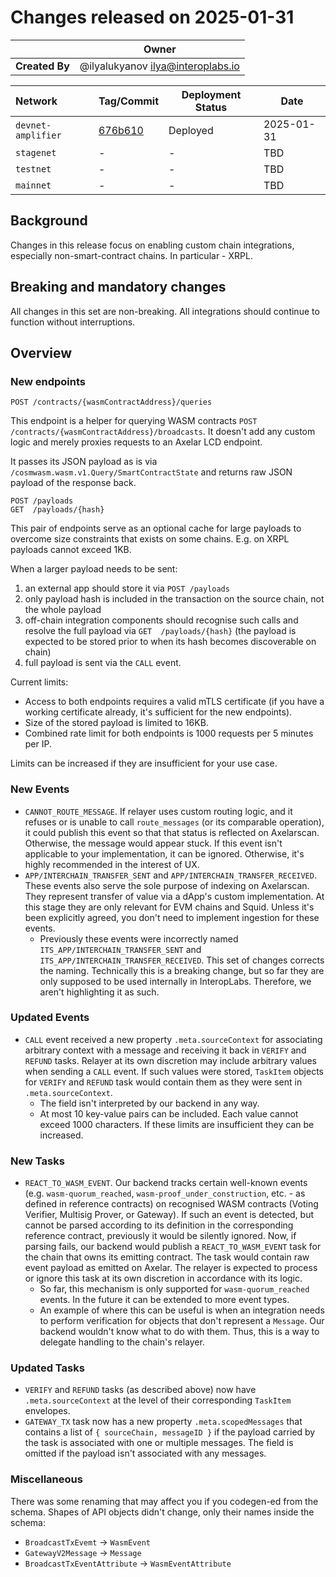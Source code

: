 # Changes released on 2025-01-31

|                | **Owner**                           |
|----------------|-------------------------------------|
| **Created By** | @ilyalukyanov <ilya@interoplabs.io> |

| **Network**          | **Tag/Commit**                                                                                         | **Deployment Status** | **Date**   |
|:---------------------|--------------------------------------------------------------------------------------------------------|-----------------------|------------|
| `devnet-amplifier`   | [676b610](https://github.com/axelarnetwork/axelar-eds/commit/676b61051f63d00692c7f12e1959559a3e87c612) | Deployed              | 2025-01-31 |
| `stagenet`           | -                                                                                                      | -                     | TBD        |
| `testnet`            | -                                                                                                      | -                     | TBD        |
| `mainnet`            | -                                                                                                      | -                     | TBD        |

## Background

Changes in this release focus on enabling custom chain integrations, especially non-smart-contract chains. In particular - XRPL.

## Breaking and mandatory changes

All changes in this set are non-breaking. All integrations should continue to function without interruptions.

## Overview

### New endpoints

```
POST /contracts/{wasmContractAddress}/queries
```

This endpoint is a helper for querying WASM contracts `POST /contracts/{wasmContractAddress}/broadcasts`. It doesn't add any custom logic and merely proxies requests to an Axelar LCD endpoint.

It passes its JSON payload as is via `/cosmwasm.wasm.v1.Query/SmartContractState` and returns raw JSON payload of the response back.

```
POST /payloads
GET  /payloads/{hash}
```

This pair of endpoints serve as an optional cache for large payloads to overcome size constraints that exists on some chains. E.g. on XRPL payloads cannot exceed 1KB. 

When a larger payload needs to be sent: 
1. an external app should store it via `POST /payloads`
2. only payload hash is included in the transaction on the source chain, not the whole payload
3. off-chain integration components should recognise such calls and resolve the full payload via `GET  /payloads/{hash}` (the payload is expected to be stored prior to when its hash becomes discoverable on chain)
4. full payload is sent via the `CALL` event.

Current limits:
- Access to both endpoints requires a valid mTLS certificate (if you have a working certificate already, it's sufficient for the new endpoints).
- Size of the stored payload is limited to 16KB.
- Combined rate limit for both endpoints is 1000 requests per 5 minutes per IP.

Limits can be increased if they are insufficient for your use case.

### New Events

- `CANNOT_ROUTE_MESSAGE`. If relayer uses custom routing logic, and it refuses or is unable to call `route_messages` (or its comparable operation), it could publish this event so that that status is reflected on Axelarscan. Otherwise, the message would appear stuck. If this event isn't applicable to your implementation, it can be ignored. Otherwise, it's highly recommended in the interest of UX.
- `APP/INTERCHAIN_TRANSFER_SENT` and `APP/INTERCHAIN_TRANSFER_RECEIVED`. These events also serve the sole purpose of indexing on Axelarscan. They represent transfer of value via a dApp's custom implementation. At this stage they are only relevant for EVM chains and Squid. Unless it's been explicitly agreed, you don't need to implement ingestion for these events. 
  - Previously these events were incorrectly named `ITS_APP/INTERCHAIN_TRANSFER_SENT` and `ITS_APP/INTERCHAIN_TRANSFER_RECEIVED`. This set of changes corrects the naming. Technically this is a breaking change, but so far they are only supposed to be used internally in InteropLabs. Therefore, we aren't highlighting it as such.

### Updated Events

- `CALL` event received a new property `.meta.sourceContext` for associating arbitrary context with a message and receiving it back in `VERIFY` and `REFUND` tasks. Relayer at its own discretion may include arbitrary values when sending a `CALL` event. If such values were stored, `TaskItem` objects for `VERIFY` and `REFUND` task would contain them as they were sent in `.meta.sourceContext`.
  - The field isn't interpreted by our backend in any way.
  - At most 10 key-value pairs can be included. Each value cannot exceed 1000 characters. If these limits are insufficient they can be increased.

### New Tasks

- `REACT_TO_WASM_EVENT`. Our backend tracks certain well-known events (e.g. `wasm-quorum_reached`, `wasm-proof_under_construction`, etc. - as defined in reference contracts) on recognised WASM contracts (Voting Verifier, Multisig Prover, or Gateway). If such an event is detected, but cannot be parsed according to its definition in the corresponding reference contract, previously it would be silently ignored. Now, if parsing fails, our backend would publish a `REACT_TO_WASM_EVENT` task for the chain that owns its emitting contract. The task would contain raw event payload as emitted on Axelar. The relayer is expected to process or ignore this task at its own discretion in accordance with its logic.
  -  So far, this mechanism is only supported for `wasm-quorum_reached` events. In the future it can be extended to more event types.
  - An example of where this can be useful is when an integration needs to perform verification for objects that don't represent a `Message`. Our backend wouldn't know what to do with them. Thus, this is a way to delegate handling to the chain's relayer.

### Updated Tasks

- `VERIFY` and `REFUND` tasks (as described above) now have `.meta.sourceContext` at the level of their corresponding `TaskItem` envelopes.
- `GATEWAY_TX` task now has a new property `.meta.scopedMessages` that contains a list of `{ sourceChain, messageID }` if the payload carried by the task is associated with one or multiple messages. The field is omitted if the payload isn't associated with any messages.

### Miscellaneous

There was some renaming that may affect you if you codegen-ed from the schema. Shapes of API objects didn't change, only their names inside the schema:
- `BroadcastTxEvemt` -> `WasmEvent`
- `GatewayV2Message` -> `Message`
- `BroadcastTxEventAttribute` -> `WasmEventAttribute`